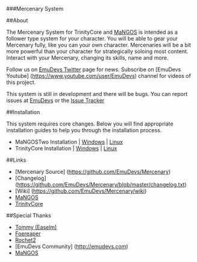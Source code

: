 ###Mercenary System

##About

The Mercenary System for TrinityCore and [MaNGOS](http://getmangos.eu/) is intended as a follower type system for your character. 
You will be able to gear your Mercenary fully, like you can your own character. Mercenaries will be a bit more powerful than your character for strategically soloing most content. 
Interact with your Mercenary, changing its skills, name and more.

Follow us on [EmuDevs Twitter](https://twitter.com/EmuDevs) page for news.
Subscribe on [EmuDevs Youtube] (https://www.youtube.com/user/EmuDevs) channel for videos of this project.

This system is still in development and there will be bugs. You can report issues at [EmuDevs](http://emudevs.com/forumdisplay.php/312-Support) or the [Issue Tracker](https://github.com/EmuDevs/Mercenary/issues)

##Installation

This system requires core changes. Below you will find appropriate installation guides to help you through the installation process.

* MaNGOSTwo Installation | [Windows](https://github.com/EmuDevs/Mercenary/wiki/MaNGOS-%28mangostwo%29-Installation#windows) | [Linux](https://github.com/EmuDevs/Mercenary/wiki/MaNGOS-%28mangostwo%29-Installation#linux)
* TrinityCore Installation | [Windows](https://github.com/EmuDevs/Mercenary/wiki/TrinityCore-3.3.5-Installation#windows) | [Linux](https://github.com/EmuDevs/Mercenary/wiki/TrinityCore-3.3.5-Installation#linux)

##Links
* [Mercenary Source] (https://github.com/EmuDevs/Mercenary)
* [Changelog] (https://github.com/EmuDevs/Mercenary/blob/master/changelog.txt)
* [Wiki] (https://github.com/EmuDevs/Mercenary/wiki)
* [MaNGOS](http://getmangos.eu/)
* [TrinityCore](http://www.trinitycore.org/)

##Special Thanks
* [Tommy (Easelm)](https://github.com/Easelm)
* [Foereaper](https://github.com/Foereaper)
* [Rochet2](https://github.com/Rochet2)
* [EmuDevs Community] (http://emudevs.com)
* [MaNGOS](http://getmangos.eu/)
